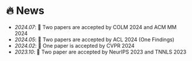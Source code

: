 # 🔥 News
- *2024.07*: 🎉 Two papers are accepted by COLM 2024 and ACM MM 2024 
- *2024.05*: 🎉 Two papers are accepted by ACL 2024 (One Findings)
- *2024.02*: 🎉 One paper is accepted by CVPR 2024
- *2023.10*: 🎉 Two paper are accepted by NeurIPS 2023 and TNNLS 2023
